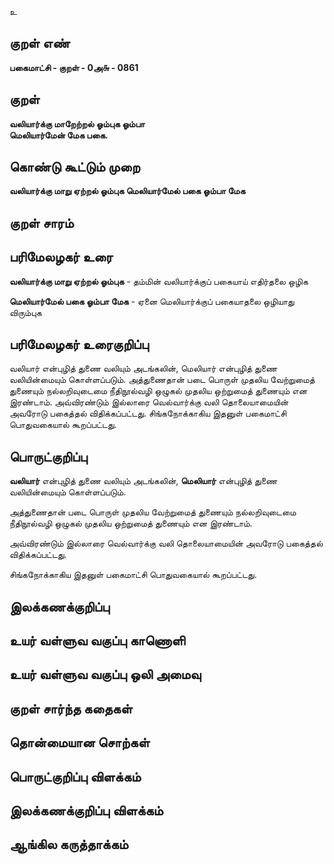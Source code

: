 உ

## குறள் எண் 

**பகைமாட்சி - குறள் - 0அ௬ - 0861**

## குறள் 

**வலியார்க்கு மாறேற்றல் ஓம்புக ஓம்பா  
மெலியார்மேன் மேக பகை.**

## கொண்டு கூட்டும் முறை

**வலியார்க்கு மாறு ஏற்றல் ஓம்புக மெலியார்மேல் பகை ஓம்பா மேக**

## குறள் சாரம் 


## பரிமேலழகர் உரை

**வலியார்க்கு மாறு ஏற்றல் ஓம்புக** - தம்மின் வலியார்க்குப் பகையாய் எதிர்தலை ஒழிக 

**மெலியார்மேல் பகை ஓம்பா மேக** - ஏனை மெலியார்க்குப் பகையாதலை ஒழியாது விரும்புக

## பரிமேலழகர் உரைகுறிப்பு   

வலியார் என்புழித் துணை வலியும் அடங்கலின், மெலியார் என்புழித் துணை வலியின்மையும் கொள்ளப்படும். அத்துணைதான் படை பொருள் முதலிய வேற்றுமைத் துணையும் நல்லறிவுடைமை நீதிநூல்வழி ஒழுகல் முதலிய ஒற்றுமைத் துணையும் என இரண்டாம். அவ்விரண்டும் இல்லாரை வெல்வார்க்கு வலி தொலையாமையின் அவரோடு பகைத்தல் விதிக்கப்பட்டது. சிங்கநோக்காகிய இதனுள் பகைமாட்சி பொதுவகையால் கூறப்பட்டது.


## பொருட்குறிப்பு 

**வலியார்** என்புழித் துணை வலியும் அடங்கலின், **மெலியார்** என்புழித் துணை வலியின்மையும் கொள்ளப்படும். 

அத்துணைதான் படை பொருள் முதலிய வேற்றுமைத் துணையும் நல்லறிவுடைமை நீதிநூல்வழி ஒழுகல் முதலிய ஒற்றுமைத் துணையும் என இரண்டாம்.

அவ்விரண்டும் இல்லாரை வெல்வார்க்கு வலி தொலையாமையின் அவரோடு பகைத்தல் விதிக்கப்பட்டது. 

சிங்கநோக்காகிய இதனுள் பகைமாட்சி பொதுவகையால் கூறப்பட்டது.

## இலக்கணக்குறிப்பு  


## உயர் வள்ளுவ வகுப்பு காணொளி


## உயர் வள்ளுவ வகுப்பு ஒலி அமைவு 

 
## குறள் சார்ந்த கதைகள் 


## தொன்மையான சொற்கள்


## பொருட்குறிப்பு விளக்கம்


## இலக்கணக்குறிப்பு விளக்கம்


## ஆங்கில கருத்தாக்கம் 


